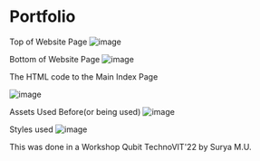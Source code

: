 # Portfolio
Top of Website Page
![image](https://user-images.githubusercontent.com/101094019/209640852-dbe02312-8981-4a88-b557-a6e3e9c1e3fb.png)


Bottom of Website Page
![image](https://user-images.githubusercontent.com/101094019/209640868-655202a6-6116-46e2-b970-d06068d6d13a.png)


The HTML code to the Main Index Page

![image](https://user-images.githubusercontent.com/101094019/209640896-9b54b599-7e6d-45dc-8bfc-efd795ae0fbd.png)


Assets Used Before(or being used)
![image](https://user-images.githubusercontent.com/101094019/209640954-9c468093-51f7-43b3-abcd-5ba0ea8d2899.png)


Styles used
![image](https://user-images.githubusercontent.com/101094019/209641036-2248bd9a-1258-4795-8ed7-c29619aaf0ff.png)

This was done in a Workshop Qubit TechnoVIT'22 by Surya M.U.
